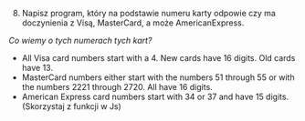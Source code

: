 8. Napisz program, który na podstawie numeru karty odpowie czy ma doczynienia z Visą, MasterCard, a może AmericanExpress.

*Co wiemy o tych numerach tych kart?*

  - All Visa card numbers start with a 4. New cards have 16 digits. Old cards have 13.
  - MasterCard numbers either start with the numbers 51 through 55 or with the numbers 2221 through 2720. All have 16 digits.
  - American Express card numbers start with 34 or 37 and have 15 digits.
(Skorzystaj z funkcji w Js)
